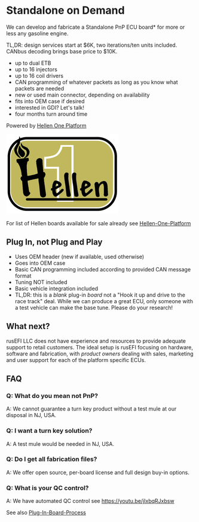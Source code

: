 # Standalone on Demand

We can develop and fabricate a Standalone PnP ECU board* for more or less any gasoline engine.

TL,DR: design services start at $6K, two iterations/ten units included. CANbus decoding brings base price to $10K.

* up to dual ETB
* up to 16 injectors
* up to 16 coil drivers
* CAN programming of whatever packets as long as you know what packets are needed
* new or used main connector, depending on availability
* fits into OEM case if desired
* interested in GDI? Let's talk!
* four months turn around time

Powered by [Hellen One Platform](Hellen-One-Platform)

![x](Hardware/Hellen/hellen-one-logo-300.jpg)

For list of Hellen boards available for sale already see [Hellen-One-Platform](Hellen-One-Platform)

## Plug In, not Plug and Play

* Uses OEM header (new if available, used otherwise)
* Goes into OEM case
* Basic CAN programming included according to provided CAN message format
* Tuning NOT included
* Basic vehicle integration included
* TL,DR: this is a _blank_ plug-in _board_ not a "Hook it up and drive to the race track" deal. While we can produce a great ECU, only someone with a test vehicle can make the base tune. Please do your research!

## What next?

rusEFI LLC does not have experience and resources to provide adequate support to retail customers. The ideal setup is rusEFI focusing on hardware, software and fabrication, with _product owners_ dealing with sales, marketing and user support for each of the platform specific ECUs.

## FAQ

### Q: What do you mean not PnP?

A: We cannot guarantee a turn key product without a test mule at our disposal in NJ, USA.

### Q: I want a turn key solution?

A: A test mule would be needed in NJ, USA.

### Q: Do I get all fabrication files?

A: We offer open source, per-board license and full design buy-in options.

### Q: What is your QC control?

A: We have automated QC control see https://youtu.be/jIxbqRJxbsw

See also [Plug-In-Board-Process](Plug-In-Board-Process)
